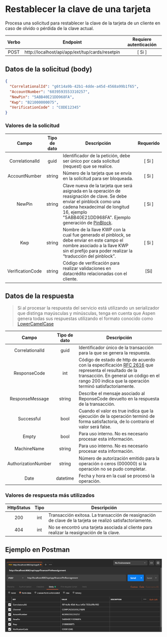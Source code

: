 # Restablecer la clave de una tarjeta

Procesa una solicitud para restablecer la clave de la tarjeta de un cliente en caso de olvido o pérdida de la clave actual.

| Verbo | Endpoint                                      | Requiere autenticación |
| :---: | --------------------------------------------- | :--------------------: |
| POST  | http://localhost/api/app/ext/tup/cards/resetpin |          [ Si ]        |

[^Segmentos de URL]: La información entre corchetes en la URL se denomina segmentos de URL y aplican solo para algunas operaciones. Cuando aparezcan en un ejemplo, deben ser reemplazados por sus valores correspondientes omitiendo los corchetes. Por ejemplo, sin en la URL de ejemplo apareciera http://localhost/api/operation/value/{value}, para establecer el valor de  `value` en la solicitud a la cadena `abc`, la URL final se vería de la siguiente forma: http://localhost/api/operation/value/abc 

## Datos de la solicitud (body)

```json
{
  "CorrelationalId": "g6t14a9b-42b1-4dde-a45d-4568a99b1f65",
  "AccountNumber": "6039593553310257",
  "NewPin": "5ABB40E21DD968FA",
  "Kwp": "B21000000075",
  "VerificationCode" : "CODE12345"
}
```

### Valores de la solicitud

Campo | Tipo de dato| Descripción | Requerido
:---: | :--------:| ------------ | :-----:
CorrelationalId | guid | Identificador de la petición, debe ser único por cada solicitud (request) que se realice. | [ Si ]
AccountNumber | string | Número de la tarjeta que se envía en la solicitud para ser bloqueada. | [ Si ]
NewPin | string | Clave nueva de la tarjeta que será asignada en la operación de reasignación de clave. Se debe enviar el pinblock como una cadena hexadecimal de longitud 16, ejemplo "5ABB40E21DD968FA". Ejemplo generación de [PinBlock](https://github.com/RD-Processa/Pinblock-Helper). | [ Si ]
Kwp | string | Nombre de la llave KWP con la cual fue generado el pinblock, se debe enviar en este campo el nombre asociado a la llave KWP sin el prefijo para poder realizar la “traducción del pinblock”. | [ Si ]
VerificationCode | string | Código de verificación para realizar validaciones en datacrédito relacionadas con el cliente. | [Si] 

## Datos de la respuesta

> Si al procesar la respuesta del servicio está utilizando un serializador que distinga mayúsculas y minúsculas, tenga en cuenta que Aspen genera todas sus respuestas utilizando el formato conocido como [LowerCamelCase](https://en.wikipedia.org/wiki/Camel_case)


Campo | Tipo de dato | Descripción | 
:---: | :--------: | ------------ |
CorrelationalId | guid |Identificador único de la transacción para la que se genera la respuesta.| 
ResponseCode | int| Código de estado de http de acuerdo con la especificación [RFC 2616](https://www.w3.org/Protocols/rfc2616/rfc2616-sec10.html) que representa el resultado de la transacción. En general un código en el rango 200 indica que la operación terminó satisfactoriamente.
ResponseMessage | string | Describe el mensaje asociado al ReponseCode devuelto en la respuesta de la transacción.
Successful | bool | Cuando el valor es true indica que la ejecución de la operación terminó de forma satisfactoria, de lo contrario el valor será false.
Empty | bool | Para uso interno. No es necesario procesar esta información.
MachineName | string | Para uso interno. No es necesario procesar esta información.
AuthorizationNumber | string | Número de autorización emitido para la operación o ceros (000000) si la operación no se pudo completar.
Date | datetime | Fecha y hora en la cual se procesó la operación.

### Valores de respuesta más utilizados

HttpStatus | Tipo | Descripción
:---: | :--------: | ------------
200 | int | Transacción exitosa. La transacción de reasignación de clave de la tarjeta se realizó satisfactoriamente. 
404 | int | No se encontró una tarjeta asociada al cliente para realizar la reasignación de la clave.

## Ejemplo en Postman

![POSTMAN](Perform-PinReassignment.png)
